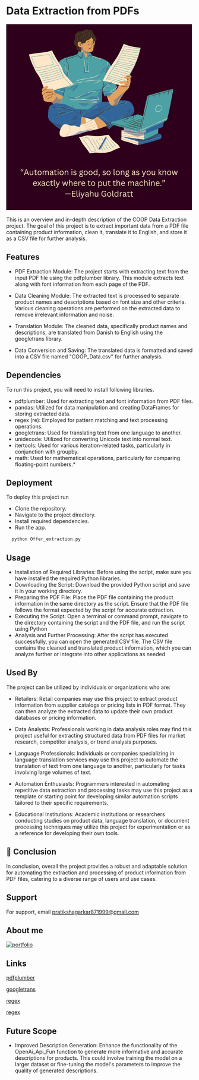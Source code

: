 
# Data Extraction from PDFs
![App Screenshot](https://github.com/Pratiksha8799/PDF_Data_Extraction/blob/main/AI.png)

This is an overview and in-depth description of the COOP Data Extraction project. The goal of this project is to extract important data from a PDF file containing product information, clean it, translate it to English, and store it as a CSV file for further analysis.


## Features

- PDF Extraction Module: The project starts with extracting text from the input PDF file using the pdfplumber library. This module extracts text along with font information from each page of the PDF.

- Data Cleaning Module: The extracted text is processed to separate product names and descriptions based on font size and other criteria. Various cleaning operations are performed on the extracted data to remove irrelevant information and noise.
- Translation Module: The cleaned data, specifically product names and descriptions, are translated from Danish to English using the googletrans library.
- Data Conversion and Saving: The translated data is formatted and saved into a CSV file named "COOP_Data.csv" for further analysis.

## Dependencies

To run this project, you will need to install following libraries.

* pdfplumber: Used for extracting text and font information from PDF files.
* pandas: Utilized for data manipulation and creating DataFrames for storing extracted data.
* regex (re): Employed for pattern matching and text processing operations.
* googletrans: Used for translating text from one language to another.
* unidecode: Utilized for converting Unicode text into normal text.
* itertools: Used for various iteration-related tasks, particularly in conjunction with groupby.
* math: Used for mathematical operations, particularly for comparing floating-point numbers.*

## Deployment

To deploy this project run
* Clone the repository.
* Navigate to the project directory.
* Install required dependencies.
* Run the app. 
```bash
  python Offer_extraction.py
```






## Usage
* Installation of Required Libraries: Before using the script, make sure you have installed the required Python libraries.
* Downloading the Script:  Download the provided Python script and save it in your working directory.
* Preparing the PDF File: Place the PDF file containing the product information in the same directory as the script. Ensure that the PDF file follows the format expected by the script for accurate extraction.
* Executing the Script: Open a terminal or command prompt, navigate to the directory containing the script and the PDF file, and run the script using Python
* Analysis and Further Processing: After the script has executed successfully, you can open the generated CSV file. The CSV file contains the cleaned and translated product information, which you can analyze further or integrate into other applications as needed




## Used By

The project can be utilized by individuals or organizations who are:

* Retailers: Retail companies may use this project to extract product information from supplier catalogs or pricing lists in PDF format. They can then analyze the extracted data to update their own product databases or pricing information.

* Data Analysts: Professionals working in data analysis roles may find this project useful for extracting structured data from PDF files for market research, competitor analysis, or trend analysis purposes.

* Language Professionals: Individuals or companies specializing in language translation services may use this project to automate the translation of text from one language to another, particularly for tasks involving large volumes of text.

* Automation Enthusiasts: Programmers interested in automating repetitive data extraction and processing tasks may use this project as a template or starting point for developing similar automation scripts tailored to their specific requirements.

* Educational Institutions: Academic institutions or researchers conducting studies on product data, language translation, or document processing techniques may utilize this project for experimentation or as a reference for developing their own tools.
## 🚀 Conclusion

In conclusion, overall the project provides a robust and adaptable solution for automating the extraction and processing of product information from PDF files, catering to a diverse range of users and use cases.


## Support

For support, email pratikshagarkar871999@gmail.com


## About me

[![portfolio](https://img.shields.io/badge/my_portfolio-000?style=for-the-badge&logo=ko-fi&logoColor=white)](https://medium.com/@pratiksha.garkar)


## Links
[pdfplumber](https://pypi.org/project/pdfplumber/)

[googletrans](https://pypi.org/project/googletrans/)

[regex](https://pypi.org/project/regex/)

[regex](https://pypi.org/project/unidecode/)



## Future Scope

* Improved Description Generation: Enhance the functionality of the OpenAi_Api_Fun function to generate more informative and accurate descriptions for products. This could involve training the model on a larger dataset or fine-tuning the model's parameters to improve the quality of generated descriptions.

